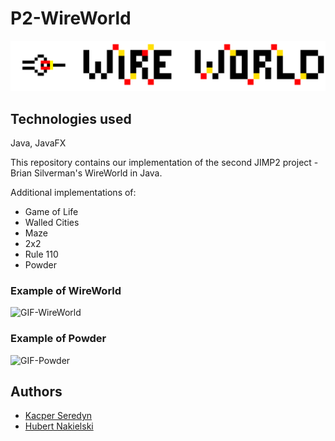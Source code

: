 # P2-WireWorld

![logo](logo.png)

## Technologies used
Java, JavaFX

This repository contains our implementation of the second JIMP2 project - Brian Silverman's WireWorld in Java.

Additional implementations of:
- Game of Life
- Walled Cities
- Maze
- 2x2
- Rule 110
- Powder

### Example of WireWorld
![GIF-WireWorld](https://user-images.githubusercontent.com/60079684/120081736-59a1e200-c0bf-11eb-8707-4c26f856cff1.gif)

### Example of Powder
![GIF-Powder](https://user-images.githubusercontent.com/60079684/120081770-89e98080-c0bf-11eb-8142-5e5cd8df7e50.gif)





## Authors
* [Kacper Seredyn](https://github.com/scintilla4evr)
* [Hubert Nakielski](https://github.com/nakielsh)
